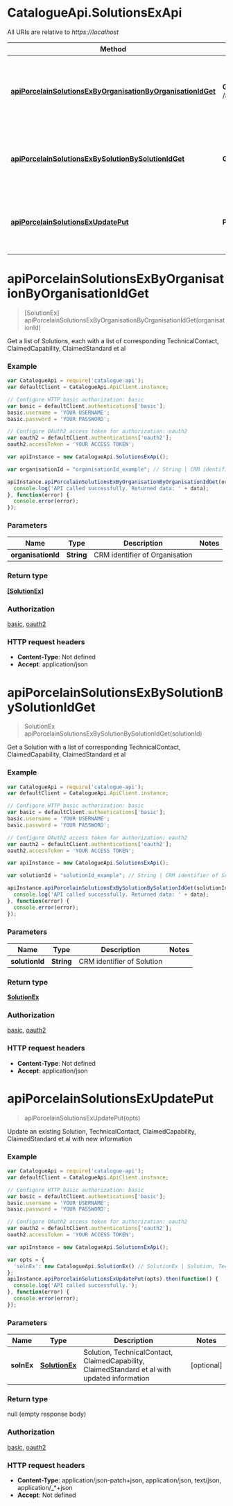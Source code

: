 # CatalogueApi.SolutionsExApi

All URIs are relative to *https://localhost*

Method | HTTP request | Description
------------- | ------------- | -------------
[**apiPorcelainSolutionsExByOrganisationByOrganisationIdGet**](SolutionsExApi.md#apiPorcelainSolutionsExByOrganisationByOrganisationIdGet) | **GET** /api/porcelain/SolutionsEx/ByOrganisation/{organisationId} | Get a list of Solutions, each with a list of corresponding TechnicalContact, ClaimedCapability, ClaimedStandard et al
[**apiPorcelainSolutionsExBySolutionBySolutionIdGet**](SolutionsExApi.md#apiPorcelainSolutionsExBySolutionBySolutionIdGet) | **GET** /api/porcelain/SolutionsEx/BySolution/{solutionId} | Get a Solution with a list of corresponding TechnicalContact, ClaimedCapability, ClaimedStandard et al
[**apiPorcelainSolutionsExUpdatePut**](SolutionsExApi.md#apiPorcelainSolutionsExUpdatePut) | **PUT** /api/porcelain/SolutionsEx/Update | Update an existing Solution, TechnicalContact, ClaimedCapability, ClaimedStandard et al with new information


<a name="apiPorcelainSolutionsExByOrganisationByOrganisationIdGet"></a>
# **apiPorcelainSolutionsExByOrganisationByOrganisationIdGet**
> [SolutionEx] apiPorcelainSolutionsExByOrganisationByOrganisationIdGet(organisationId)

Get a list of Solutions, each with a list of corresponding TechnicalContact, ClaimedCapability, ClaimedStandard et al

### Example
```javascript
var CatalogueApi = require('catalogue-api');
var defaultClient = CatalogueApi.ApiClient.instance;

// Configure HTTP basic authorization: basic
var basic = defaultClient.authentications['basic'];
basic.username = 'YOUR USERNAME';
basic.password = 'YOUR PASSWORD';

// Configure OAuth2 access token for authorization: oauth2
var oauth2 = defaultClient.authentications['oauth2'];
oauth2.accessToken = 'YOUR ACCESS TOKEN';

var apiInstance = new CatalogueApi.SolutionsExApi();

var organisationId = "organisationId_example"; // String | CRM identifier of Organisation

apiInstance.apiPorcelainSolutionsExByOrganisationByOrganisationIdGet(organisationId).then(function(data) {
  console.log('API called successfully. Returned data: ' + data);
}, function(error) {
  console.error(error);
});

```

### Parameters

Name | Type | Description  | Notes
------------- | ------------- | ------------- | -------------
 **organisationId** | **String**| CRM identifier of Organisation | 

### Return type

[**[SolutionEx]**](SolutionEx.md)

### Authorization

[basic](../README.md#basic), [oauth2](../README.md#oauth2)

### HTTP request headers

 - **Content-Type**: Not defined
 - **Accept**: application/json

<a name="apiPorcelainSolutionsExBySolutionBySolutionIdGet"></a>
# **apiPorcelainSolutionsExBySolutionBySolutionIdGet**
> SolutionEx apiPorcelainSolutionsExBySolutionBySolutionIdGet(solutionId)

Get a Solution with a list of corresponding TechnicalContact, ClaimedCapability, ClaimedStandard et al

### Example
```javascript
var CatalogueApi = require('catalogue-api');
var defaultClient = CatalogueApi.ApiClient.instance;

// Configure HTTP basic authorization: basic
var basic = defaultClient.authentications['basic'];
basic.username = 'YOUR USERNAME';
basic.password = 'YOUR PASSWORD';

// Configure OAuth2 access token for authorization: oauth2
var oauth2 = defaultClient.authentications['oauth2'];
oauth2.accessToken = 'YOUR ACCESS TOKEN';

var apiInstance = new CatalogueApi.SolutionsExApi();

var solutionId = "solutionId_example"; // String | CRM identifier of Solution

apiInstance.apiPorcelainSolutionsExBySolutionBySolutionIdGet(solutionId).then(function(data) {
  console.log('API called successfully. Returned data: ' + data);
}, function(error) {
  console.error(error);
});

```

### Parameters

Name | Type | Description  | Notes
------------- | ------------- | ------------- | -------------
 **solutionId** | **String**| CRM identifier of Solution | 

### Return type

[**SolutionEx**](SolutionEx.md)

### Authorization

[basic](../README.md#basic), [oauth2](../README.md#oauth2)

### HTTP request headers

 - **Content-Type**: Not defined
 - **Accept**: application/json

<a name="apiPorcelainSolutionsExUpdatePut"></a>
# **apiPorcelainSolutionsExUpdatePut**
> apiPorcelainSolutionsExUpdatePut(opts)

Update an existing Solution, TechnicalContact, ClaimedCapability, ClaimedStandard et al with new information

### Example
```javascript
var CatalogueApi = require('catalogue-api');
var defaultClient = CatalogueApi.ApiClient.instance;

// Configure HTTP basic authorization: basic
var basic = defaultClient.authentications['basic'];
basic.username = 'YOUR USERNAME';
basic.password = 'YOUR PASSWORD';

// Configure OAuth2 access token for authorization: oauth2
var oauth2 = defaultClient.authentications['oauth2'];
oauth2.accessToken = 'YOUR ACCESS TOKEN';

var apiInstance = new CatalogueApi.SolutionsExApi();

var opts = { 
  'solnEx': new CatalogueApi.SolutionEx() // SolutionEx | Solution, TechnicalContact, ClaimedCapability, ClaimedStandard et al with updated information
};
apiInstance.apiPorcelainSolutionsExUpdatePut(opts).then(function() {
  console.log('API called successfully.');
}, function(error) {
  console.error(error);
});

```

### Parameters

Name | Type | Description  | Notes
------------- | ------------- | ------------- | -------------
 **solnEx** | [**SolutionEx**](SolutionEx.md)| Solution, TechnicalContact, ClaimedCapability, ClaimedStandard et al with updated information | [optional] 

### Return type

null (empty response body)

### Authorization

[basic](../README.md#basic), [oauth2](../README.md#oauth2)

### HTTP request headers

 - **Content-Type**: application/json-patch+json, application/json, text/json, application/_*+json
 - **Accept**: Not defined


